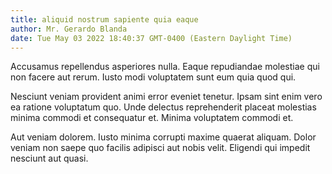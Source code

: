 ```yaml
---
title: aliquid nostrum sapiente quia eaque
author: Mr. Gerardo Blanda
date: Tue May 03 2022 18:40:37 GMT-0400 (Eastern Daylight Time)
---
```

Accusamus repellendus asperiores nulla. Eaque repudiandae molestiae qui non facere aut rerum. Iusto modi voluptatem sunt eum quia quod qui.

 Nesciunt veniam provident animi error eveniet tenetur. Ipsam sint enim vero ea ratione voluptatum quo. Unde delectus reprehenderit placeat molestias minima commodi et consequatur et. Minima voluptatem commodi et.

 Aut veniam dolorem. Iusto minima corrupti maxime quaerat aliquam. Dolor veniam non saepe quo facilis adipisci aut nobis velit. Eligendi qui impedit nesciunt aut quasi.